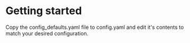 # Getting started
Copy the config_defaults.yaml file to config.yaml and edit it's contents to match your desired configuration.